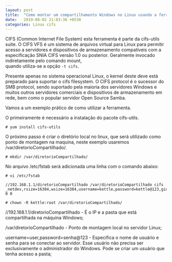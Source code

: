 ```yaml
---
layout: post
title:  "Como montar um compartilhamento Windows no Linux usando a ferramenta CIFS"
date:   2019-08-02 21:03:36 +0530
categories: Linux cifs
---
```

CIFS (Common Internet File System) esta ferramenta é parte da cifs-utils suite. 
O CIFS VFS é um sistema de arquivos virtual para Linux para permitir acesso a servidores e dispositivos de armazenamento 
compatíveis com a especificação SNIA CIFS versão 1.0 ou posterior. Geralmente invocado indiretamente pelo comando mount,  
quando utiliza-se a opção ``-t cifs``.

Presente apenas no sistema operacional Linux, o kernel deste deve está preparado para suportar o cifs filesystem. O CIFS protocol é o sucessor do SMB protocol, sendo suportado pela maioria dos servidores Windows e muitos outros servidores comerciais e dispositivos de armazenamento em rede, bem como o popular servidor Open Source Samba.

Vamos a um exemplo prático de como utilizar a ferramenta.

O primeiramente é necessário a instalação do pacote cifs-utils.
```
# yum install cifs-utils
```
O próximo passo é criar o diretório local no linux, que será utilizado como ponto de montagem na maquina, neste exemplo usaremos /var/diretorioCompartilhado/. 
```
# mkdir /var/diretorioCompartilhado/ 
```
No arquivo /etc/fstab será adicionada uma linha com o comando abaixo:
```
# vi /etc/fstab
```
```
//192.168.1.1/diretorioCompartilhado /var/diretorioCompartilhado cifs _netdev,rsize=16384,wsize=16384,username=kettle,password=kettle@123,gid=10,uid=10,file_mode=0777 0 0
```
```
# chown -R kettle:root /var/diretorioCompartilhado/
```
//192.168.1.1/diretorioCompartilhado - É o IP e a pasta que está compartilhada na máquina Windows;

/var/diretorioCompartilhado - Ponto de montagem local no servidor Linux;

username=user,password=senha@123 - Especifica o nome de usuário e senha para se conectar ao servidor. Esse usuário não precisa ser exclusivamente o administrador do Windows. Pode se criar um usuário que tenha acesso a pasta;

